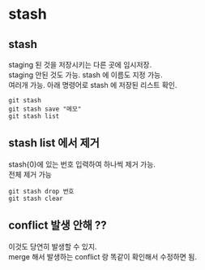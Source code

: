 # stash

## stash 
staging 된 것을 저장시키는 다른 곳에 임시저장.  
staging 안된 것도 가능. stash 에 이름도 지정 가능.  
여러개 가능. 아래 명령어로 stash 에 저장된 리스트 확인.
```Shell
git stash
git stash save "메모"
git stash list
```

## stash list 에서 제거
stash{0}에 있는 번호 입력하여 하나씩 제거 가능.  
전체 제거 가능
```Shell
git stash drop 번호
git stash clear
```

## conflict 발생 안해 ??
이것도 당연히 발생할 수 있지.  
merge 해서 발생하는 conflict 랑 똑같이 확인해서 수정하면 됨.